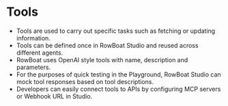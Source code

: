 # Tools
- Tools are used to carry out specific tasks such as fetching or updating information.
- Tools can be defined once in RowBoat Studio and reused across different agents.
- RowBoat uses OpenAI style tools with name, description and parameters.
- For the purposes of quick testing in the Playground, RowBoat Studio can mock tool responses based on tool descriptions.
- Developers can easily connect tools to APIs by configuring MCP servers or Webhook URL in Studio.